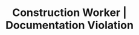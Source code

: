 ---
title: Construction Worker | Documentation Violation
layout: entitlement
name: Construction Worker
experience: "I am being asked to show too much documentation."
right: equality-rights

entitlement:
  - header: You have the right to be treated equally.
  - description: "This federal law prohibits: 1) citizenship status discrimination in hiring, firing, or recruitment or referral for a fee, 2) national origin discrimination in hiring, firing, or recruitment or referral for a fee, 3) document abuse (unfair documentary practices during the employment eligibility verification, Form I-9, process, and 4) retaliation or intimidation. You have the right to be awarded compensatory and punitive damage awards in intentional discrimination cases."

actions:
  - { header: "File a charge to protect yourself.", description: "You have a right to be treated equally, start by filing a charge with the Department of Justice.", id: "doj-claim", cta: "File Now" }

---